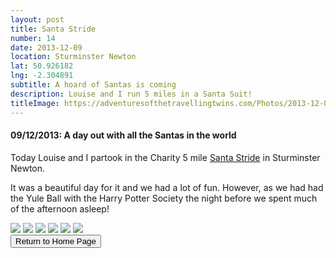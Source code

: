 ```yaml
---
layout: post
title: Santa Stride
number: 14
date: 2013-12-09
location: Sturminster Newton
lat: 50.926182
lng: -2.304891
subtitle: A hoard of Santas is coming
description: Louise and I run 5 miles in a Santa Suit!
titleImage: https://adventuresofthetravellingtwins.com/Photos/2013-12-09-SantaFunRun/cover-min.JPG
---
```


<h4>09/12/2013: A day out with all the Santas in the world</h4>

Today Louise and I partook in the Charity 5 mile <a target="_blank" href="http://stursantastride.co.uk/">Santa Stride</a> in Sturminster Newton. 

It was a beautiful day for it and we had a lot of fun. However, as we had had the Yule Ball with the Harry Potter Society the night before we spent much of the afternoon asleep!

<img src="https://adventuresofthetravellingtwins.com/Photos/2013-12-09-SantaFunRun/day11-min.JPG" class="image1">
<img src="https://adventuresofthetravellingtwins.com/Photos/2013-12-09-SantaFunRun/day12-min.JPG" class="image1">
<img src="https://adventuresofthetravellingtwins.com/Photos/2013-12-09-SantaFunRun/day13-min.JPG" class="image1">
<img src="https://adventuresofthetravellingtwins.com/Photos/2013-12-09-SantaFunRun/day14-min.JPG" class="image1">
<img src="https://adventuresofthetravellingtwins.com/Photos/2013-12-09-SantaFunRun/day15-min.JPG" class="image1">
<img src="https://adventuresofthetravellingtwins.com/Photos/2013-12-09-SantaFunRun/day16-min.JPG" class="image1">

<div class="wrapper">
  <input type="button" class="button" value="Return to Home Page" onclick="self.close()">
</div>
